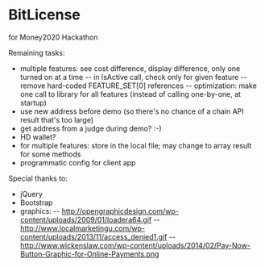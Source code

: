 BitLicense
==========

for Money2020 Hackathon

Remaining tasks:
- multiple features: see cost difference, display difference, only one turned on at a time
-- in IsActive call, check only for given feature
-- remove hard-coded FEATURE_SET[0] references
-- optimization: make one call to library for all features (instead of calling one-by-one, at startup)
- use new address before demo (so there's no chance of a chain API result that's too large)
- get address from a judge during demo?  :-)
- HD wallet?
- for multiple features: store in the local file; may change to array result for some methods
- programmatic config for client app


Special thanks to:
- jQuery
- Bootstrap
- graphics:
-- http://opengraphicdesign.com/wp-content/uploads/2009/01/loadera64.gif
-- http://www.localmarketingu.com/wp-content/uploads/2013/11/access_denied1.gif
-- http://www.wickenslaw.com/wp-content/uploads/2014/02/Pay-Now-Button-Graphic-for-Online-Payments.png